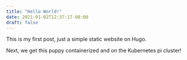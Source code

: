 ```yaml
---
title: "Hello World!"
date: 2021-01-02T12:37:17-08:00
draft: false 
---
```


This is my first post, just a simple static website on Hugo.

Next, we get this puppy containerized and on the Kubernetes pi cluster!